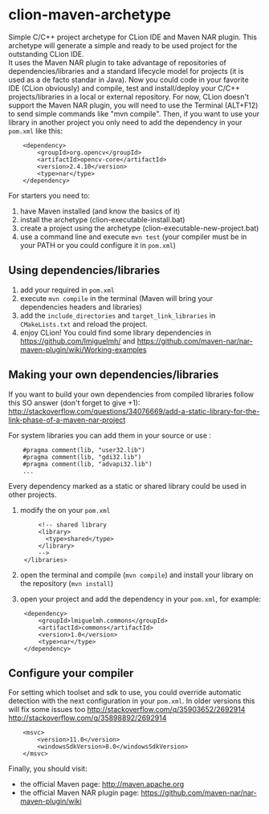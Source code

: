 # clion-maven-archetype
Simple C/C++ project archetype for CLion IDE and Maven NAR plugin.
This archetype will generate a simple and ready to be used project for the outstanding CLion IDE.  
It uses the Maven NAR plugin to take advantage of repositories of dependencies/libraries and a standard lifecycle model for projects (it is used as a de facto standar in Java). 
Now you could code in your favorite IDE (CLion obviously) and compile, test and install/deploy your C/C++ projects/libraries in a local or external repository. For now, CLion doesn't support the Maven NAR plugin, you will need to use the Terminal (ALT+F12) to send simple commands like "mvn compile".
Then, if you want to use your library in another project you only need to add the dependency in your `pom.xml` like this:

        <dependency>
            <groupId>org.opencv</groupId>
            <artifactId>opencv-core</artifactId>
            <version>2.4.10</version>
            <type>nar</type>
        </dependency>

For starters you need to:	
1. have Maven installed (and know the basics of it)
2. install the archetype (clion-executable-install.bat)
3. create a project using the archetype (clion-executable-new-project.bat)
4. use a command line and execute `mvn test` (your compiler must be in your PATH or you could configure it in `pom.xml`)


## Using dependencies/libraries
1. add your required <dependencies/> in `pom.xml`
2. execute `mvn compile` in the terminal (Maven will bring your dependencies headers and libraries)
3. add the `include_directories` and `target_link_libraries` in `CMakeLists.txt` and reload the project.
4. enjoy CLion!
You could find some library dependencies in https://github.com/lmiguelmh/ and https://github.com/maven-nar/nar-maven-plugin/wiki/Working-examples


## Making your own dependencies/libraries
If you want to build your own dependencies from compiled libraries follow this SO answer (don't forget to give +1):
http://stackoverflow.com/questions/34076669/add-a-static-library-for-the-link-phase-of-a-maven-nar-project

For system libraries you can add them in your source or use <linker/>:

		#pragma comment(lib, "user32.lib")
		#pragma comment(lib, "gdi32.lib")
		#pragma comment(lib, "advapi32.lib")
		...

Every dependency marked as a static or shared library could be used in other projects.
1. modify the <configuration/> on your `pom.xml` 
		<libraries>
			<!-- static library
			<library>
			  <type>static</type>
			</library>
			-->

			<!-- shared library
			<library>
			  <type>shared</type>
			</library>
			-->
		</libraries>
2. open the terminal and compile (`mvn compile`) and install your library on the repository (`mvn install`) 
3. open your project and add the dependency in your `pom.xml`, for example:

        <dependency>
            <groupId>lmiguelmh.commons</groupId>
            <artifactId>commons</artifactId>
            <version>1.0</version>
            <type>nar</type>
        </dependency>

		
## Configure your compiler 
For setting which toolset and sdk to use, you could override automatic detection with the next configuration in your `pom.xml`. In older versions this will fix some issues too http://stackoverflow.com/q/35903652/2692914 http://stackoverflow.com/q/35898892/2692914 

		<msvc>
			<version>11.0</version>
			<windowsSdkVersion>8.0</windowsSdkVersion>
		</msvc>

Finally, you should visit:
- the official Maven page: http://maven.apache.org
- the official Maven NAR plugin page: https://github.com/maven-nar/nar-maven-plugin/wiki
